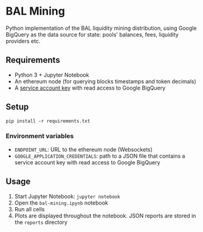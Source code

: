 # BAL Mining
Python implementation of the BAL liquidity mining distribution, using Google BigQuery as the data source for state: pools' balances, fees, liquidity providers etc.

## Requirements
* Python 3 + Jupyter Notebook
* An ethereum node (for querying blocks timestamps and token decimals) 
* A [service account key](https://cloud.google.com/iam/docs/creating-managing-service-account-keys#iam-service-account-keys-create-console) with read access to Google BigQuery

## Setup
`pip install -r requirements.txt`
### Environment variables
* `ENDPOINT_URL`: URL to the ethereum node (Websockets)
* `GOOGLE_APPLICATION_CREDENTIALS`: path to a JSON file that contains a service account key with read access to Google BigQuery

## Usage
1. Start Jupyter Notebook: `jupyter notebook`  
1. Open the `bal-mining.ipynb` notebook   
1. Run all cells
1. Plots are displayed throughout the notebook. JSON reports are stored in the `reports` directory
